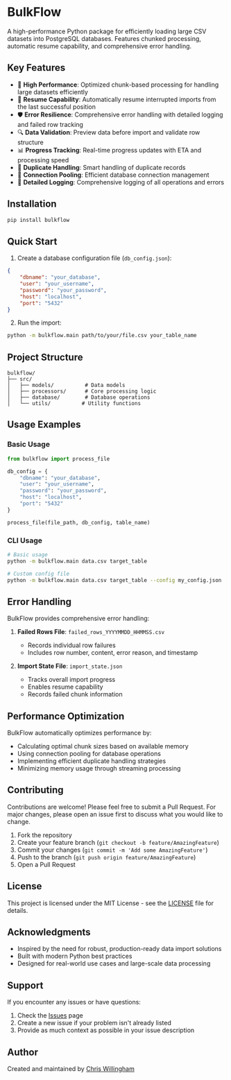 # BulkFlow

A high-performance Python package for efficiently loading large CSV datasets into PostgreSQL databases. Features chunked processing, automatic resume capability, and comprehensive error handling.

## Key Features

- 🚀 **High Performance**: Optimized chunk-based processing for handling large datasets efficiently
- 🔄 **Resume Capability**: Automatically resume interrupted imports from the last successful position
- 🛡️ **Error Resilience**: Comprehensive error handling with detailed logging and failed row tracking
- 🔍 **Data Validation**: Preview data before import and validate row structure
- 📊 **Progress Tracking**: Real-time progress updates with ETA and processing speed
- 🔄 **Duplicate Handling**: Smart handling of duplicate records
- 🔌 **Connection Pooling**: Efficient database connection management
- 📝 **Detailed Logging**: Comprehensive logging of all operations and errors

## Installation

```bash
pip install bulkflow
```

## Quick Start

1. Create a database configuration file (`db_config.json`):
```json
{
    "dbname": "your_database",
    "user": "your_username",
    "password": "your_password",
    "host": "localhost",
    "port": "5432"
}
```

2. Run the import:
```bash
python -m bulkflow.main path/to/your/file.csv your_table_name
```

## Project Structure

```
bulkflow/
├── src/
│   ├── models/          # Data models
│   ├── processors/      # Core processing logic
│   ├── database/        # Database operations
│   └── utils/          # Utility functions
```

## Usage Examples

### Basic Usage

```python
from bulkflow import process_file

db_config = {
    "dbname": "your_database",
    "user": "your_username",
    "password": "your_password",
    "host": "localhost",
    "port": "5432"
}

process_file(file_path, db_config, table_name)
```

### CLI Usage

```bash
# Basic usage
python -m bulkflow.main data.csv target_table

# Custom config file
python -m bulkflow.main data.csv target_table --config my_config.json
```

## Error Handling

BulkFlow provides comprehensive error handling:

1. **Failed Rows File**: `failed_rows_YYYYMMDD_HHMMSS.csv`
   - Records individual row failures
   - Includes row number, content, error reason, and timestamp

2. **Import State File**: `import_state.json`
   - Tracks overall import progress
   - Enables resume capability
   - Records failed chunk information

## Performance Optimization

BulkFlow automatically optimizes performance by:

- Calculating optimal chunk sizes based on available memory
- Using connection pooling for database operations
- Implementing efficient duplicate handling strategies
- Minimizing memory usage through streaming processing

## Contributing

Contributions are welcome! Please feel free to submit a Pull Request. For major changes, please open an issue first to discuss what you would like to change.

1. Fork the repository
2. Create your feature branch (`git checkout -b feature/AmazingFeature`)
3. Commit your changes (`git commit -m 'Add some AmazingFeature'`)
4. Push to the branch (`git push origin feature/AmazingFeature`)
5. Open a Pull Request

## License

This project is licensed under the MIT License - see the [LICENSE](LICENSE) file for details.

## Acknowledgments

- Inspired by the need for robust, production-ready data import solutions
- Built with modern Python best practices
- Designed for real-world use cases and large-scale data processing

## Support

If you encounter any issues or have questions:

1. Check the [Issues](https://github.com/clwillingham/bulkflow/issues) page
2. Create a new issue if your problem isn't already listed
3. Provide as much context as possible in your issue description

## Author

Created and maintained by [Chris Willingham](https://github.com/clwillingham)
